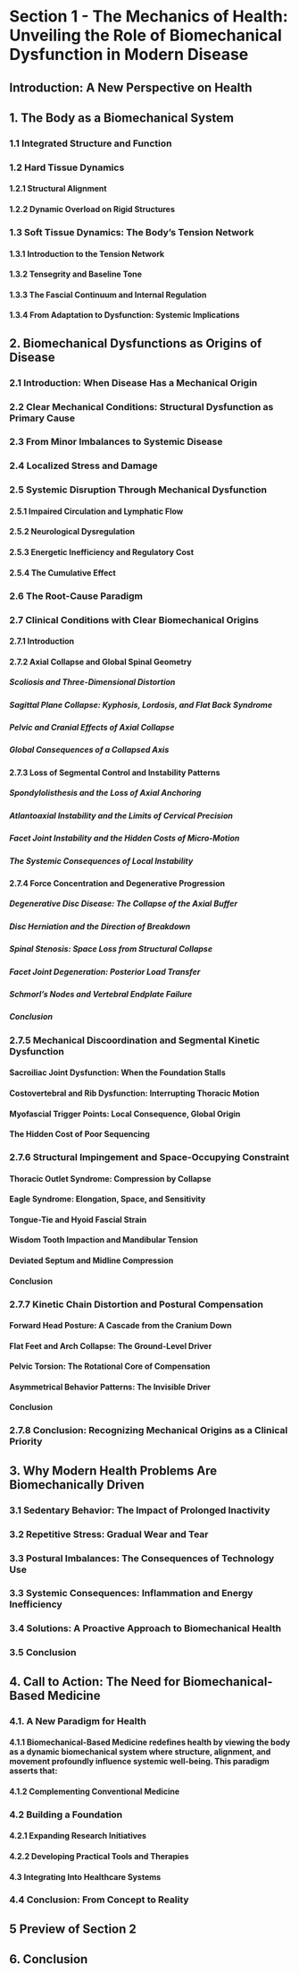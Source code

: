 # **Section 1 - The Mechanics of Health: Unveiling the Role of Biomechanical Dysfunction in Modern Disease**
## **Introduction: A New Perspective on Health**
## **1. The Body as a Biomechanical System**
### **1.1 Integrated Structure and Function**
### **1.2 Hard Tissue Dynamics**
#### **1.2.1 Structural Alignment**
#### **1.2.2 Dynamic Overload on Rigid Structures**
### **1.3 Soft Tissue Dynamics: The Body’s Tension Network**
#### **1.3.1 Introduction to the Tension Network**
#### **1.3.2 Tensegrity and Baseline Tone**
####  **1.3.3 The Fascial Continuum and Internal Regulation**
#### **1.3.4 From Adaptation to Dysfunction: Systemic Implications**
## **2. Biomechanical Dysfunctions as Origins of Disease**
### **2.1 Introduction: When Disease Has a Mechanical Origin**
### **2.2 Clear Mechanical Conditions: Structural Dysfunction as Primary Cause**
### **2.3 From Minor Imbalances to Systemic Disease**
### **2.4 Localized Stress and Damage**
### **2.5 Systemic Disruption Through Mechanical Dysfunction**
#### **2.5.1 Impaired Circulation and Lymphatic Flow**
#### **2.5.2 Neurological Dysregulation**
#### **2.5.3 Energetic Inefficiency and Regulatory Cost**
#### **2.5.4 The Cumulative Effect**
### **2.6 The Root-Cause Paradigm**
### **2.7 Clinical Conditions with Clear Biomechanical Origins**
#### **2.7.1 Introduction**
#### **2.7.2 Axial Collapse and Global Spinal Geometry**
##### **Scoliosis and Three-Dimensional Distortion**
##### **Sagittal Plane Collapse: Kyphosis, Lordosis, and Flat Back Syndrome**
##### **Pelvic and Cranial Effects of Axial Collapse**
##### **Global Consequences of a Collapsed Axis**
#### **2.7.3 Loss of Segmental Control and Instability Patterns**
##### **Spondylolisthesis and the Loss of Axial Anchoring**
##### **Atlantoaxial Instability and the Limits of Cervical Precision**
##### **Facet Joint Instability and the Hidden Costs of Micro-Motion**
##### **The Systemic Consequences of Local Instability**
#### **2.7.4 Force Concentration and Degenerative Progression**
##### **Degenerative Disc Disease: The Collapse of the Axial Buffer**
##### **Disc Herniation and the Direction of Breakdown**
##### **Spinal Stenosis: Space Loss from Structural Collapse**
##### **Facet Joint Degeneration: Posterior Load Transfer**
##### **Schmorl’s Nodes and Vertebral Endplate Failure**
##### **Conclusion**
### **2.7.5 Mechanical Discoordination and Segmental Kinetic Dysfunction**
#### **Sacroiliac Joint Dysfunction: When the Foundation Stalls**
#### **Costovertebral and Rib Dysfunction: Interrupting Thoracic Motion**
#### **Myofascial Trigger Points: Local Consequence, Global Origin**
#### **The Hidden Cost of Poor Sequencing**
### **2.7.6 Structural Impingement and Space-Occupying Constraint**
#### **Thoracic Outlet Syndrome: Compression by Collapse**
#### **Eagle Syndrome: Elongation, Space, and Sensitivity**
#### **Tongue-Tie and Hyoid Fascial Strain**
#### **Wisdom Tooth Impaction and Mandibular Tension**
#### **Deviated Septum and Midline Compression**
#### **Conclusion**
### **2.7.7 Kinetic Chain Distortion and Postural Compensation**
#### **Forward Head Posture: A Cascade from the Cranium Down**
#### **Flat Feet and Arch Collapse: The Ground-Level Driver**
#### **Pelvic Torsion: The Rotational Core of Compensation**
#### **Asymmetrical Behavior Patterns: The Invisible Driver**
#### **Conclusion**
### **2.7.8 Conclusion: Recognizing Mechanical Origins as a Clinical Priority**
## **3. Why Modern Health Problems Are Biomechanically Driven**
### **3.1 Sedentary Behavior: The Impact of Prolonged Inactivity**
### **3.2 Repetitive Stress: Gradual Wear and Tear**
### **3.3 Postural Imbalances: The Consequences of Technology Use**
### **3.3 Systemic Consequences: Inflammation and Energy Inefficiency**
### **3.4 Solutions: A Proactive Approach to Biomechanical Health**
### **3.5 Conclusion**
## **4. Call to Action: The Need for Biomechanical-Based Medicine**
### **4.1. A New Paradigm for Health**
#### **4.1.1 Biomechanical-Based Medicine** redefines health by viewing the body as a **dynamic biomechanical system** where structure, alignment, and movement profoundly influence systemic well-being. This paradigm asserts that:
#### **4.1.2 Complementing Conventional Medicine**
### **4.2 Building a Foundation**
#### **4.2.1 Expanding Research Initiatives**
#### **4.2.2 Developing Practical Tools and Therapies**
#### **4.3 Integrating Into Healthcare Systems**
### **4.4 Conclusion: From Concept to Reality**
## **5 Preview of Section 2**
## **6. Conclusion**

